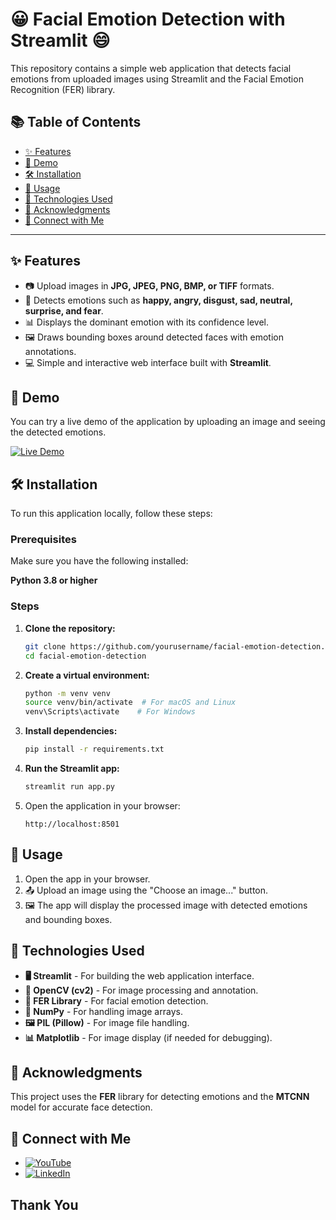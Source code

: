 # 😀 Facial Emotion Detection with Streamlit 😄

This repository contains a simple web application that detects facial emotions from uploaded images using Streamlit and the Facial Emotion Recognition (FER) library.

## 📚 Table of Contents

- [✨ Features](#features)
- [🚀 Demo](#demo)
- [🛠️ Installation](#installation)
- [📝 Usage](#usage)
- [🧰 Technologies Used](#technologies-used)
- [🙏 Acknowledgments](#acknowledgments)
- [🤝 Connect with Me](#connect-with-me)

---

## ✨ Features

- 📷 Upload images in **JPG, JPEG, PNG, BMP, or TIFF** formats.
- 🧠 Detects emotions such as **happy, angry, disgust, sad, neutral, surprise, and fear**.
- 📊 Displays the dominant emotion with its confidence level.
- 🖼️ Draws bounding boxes around detected faces with emotion annotations.
- 💻 Simple and interactive web interface built with **Streamlit**.

## 🚀 Demo

You can try a live demo of the application by uploading an image and seeing the detected emotions.

[![Live Demo](https://img.shields.io/badge/Live%20Demo-Streamlit%20App-ff4b4b?style=flat&logo=streamlit)](https://facial-reaction-detection.streamlit.app/)

## 🛠️ Installation

To run this application locally, follow these steps:

### Prerequisites

Make sure you have the following installed:

**Python 3.8 or higher**

### Steps

1. **Clone the repository:**

    ```bash
    git clone https://github.com/yourusername/facial-emotion-detection.git
    cd facial-emotion-detection
    ```

2. **Create a virtual environment:**

    ```bash
    python -m venv venv
    source venv/bin/activate  # For macOS and Linux
    venv\Scripts\activate    # For Windows
    ```

3. **Install dependencies:**

    ```bash
    pip install -r requirements.txt
    ```

4. **Run the Streamlit app:**

    ```bash
    streamlit run app.py
    ```

5. Open the application in your browser:

    ```
    http://localhost:8501
    ```

## 📝 Usage

1. Open the app in your browser.
2. 📤 Upload an image using the "Choose an image..." button.
3. 🖼️ The app will display the processed image with detected emotions and bounding boxes.

## 🧰 Technologies Used

- **🖥️ Streamlit** - For building the web application interface.
- **📸 OpenCV (cv2)** - For image processing and annotation.
- **🧠 FER Library** - For facial emotion detection.
- **🔢 NumPy** - For handling image arrays.
- **🖼️ PIL (Pillow)** - For image file handling.
- **📊 Matplotlib** - For image display (if needed for debugging).

## 🙏 Acknowledgments

This project uses the **FER** library for detecting emotions and the **MTCNN** model for accurate face detection.

## 🤝 Connect with Me

- [![YouTube](https://img.shields.io/badge/YouTube-Channel-red?style=flat&logo=youtube)](https://www.youtube.com/@agilamlabs)
- [![LinkedIn](https://img.shields.io/badge/LinkedIn-Profile-blue?style=flat&logo=linkedin)](https://www.linkedin.com/in/gn-raavanan)

## Thank You
